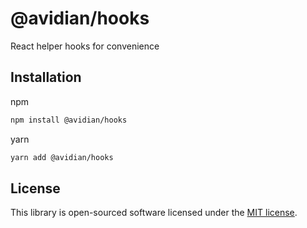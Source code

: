 # @avidian/hooks

React helper hooks for convenience

## Installation

npm

```sh
npm install @avidian/hooks
```

yarn

```sh
yarn add @avidian/hooks
```

## License

This library is open-sourced software licensed under the [MIT license](LICENSE).
